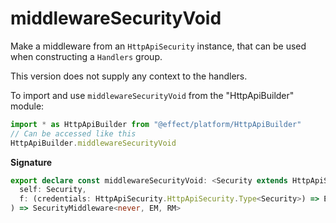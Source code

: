 # middlewareSecurityVoid

Make a middleware from an `HttpApiSecurity` instance, that can be used when
constructing a `Handlers` group.

This version does not supply any context to the handlers.

To import and use `middlewareSecurityVoid` from the "HttpApiBuilder" module:

```ts
import * as HttpApiBuilder from "@effect/platform/HttpApiBuilder"
// Can be accessed like this
HttpApiBuilder.middlewareSecurityVoid
```

**Signature**

```ts
export declare const middlewareSecurityVoid: <Security extends HttpApiSecurity.HttpApiSecurity, X, EM, RM>(
  self: Security,
  f: (credentials: HttpApiSecurity.HttpApiSecurity.Type<Security>) => Effect.Effect<X, EM, RM>
) => SecurityMiddleware<never, EM, RM>
```

